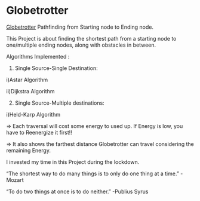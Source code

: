 # Globetrotter
[Globetrotter](https://aditya207git.github.io/Globetrotter/Globetrotter/)
Pathfinding from Starting node to Ending node. 

This Project is about finding the shortest path from a starting node to one/multiple ending nodes, 
along with obstacles in between.

Algorithms Implemented : 

1. Single Source-Single Destination:

i)Astar Algorithm

ii)Dijkstra Algorithm

2. Single Source-Multiple destinations:

i)Held-Karp Algorithm


=> Each traversal will cost some energy to used up. If Energy is low, you have to Reenergize it first!!

=> It also shows the farthest distance Globetrotter can travel considering the remaining Energy. 

I invested my time in this Project during the lockdown.

“The shortest way to do many things is to only do one thing at a time.”
-Mozart

“To do two things at once is to do neither.”
-Publius Syrus
